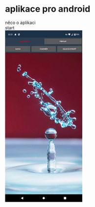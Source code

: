 # aplikace pro android
něco o aplikaci <br/>
start<br/>
<img src = "https://github.com/kocevjak/qappka/blob/2c0354e144af9ca6c098b01d9689e948f5059251/android/foto/start.png" width = "50%">